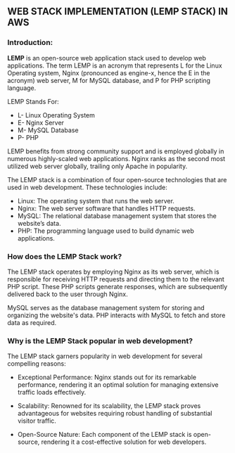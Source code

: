## WEB STACK IMPLEMENTATION (LEMP STACK) IN AWS

### Introduction:

**LEMP** is an open-source web application stack used to develop web applications. The term LEMP is an acronym that represents L for the Linux Operating system, Nginx (pronounced as engine-x, hence the E in the acronym) web server, M for MySQL database, and P for PHP scripting language.

LEMP Stands For:
- L- Linux Operating System
- E- Nginx Server
- M- MySQL Database
- P- PHP

LEMP benefits from strong community support and is employed globally in numerous highly-scaled web applications. Nginx ranks as the second most utilized web server globally, trailing only Apache in popularity.

The LEMP stack is a combination of four open-source technologies that are used in web development. These technologies include:

- Linux: The operating system that runs the web server.
- Nginx: The web server software that handles HTTP requests.
- MySQL: The relational database management system that stores the website’s data.
- PHP: The programming language used to build dynamic web applications.

### How does the LEMP Stack work?

The LEMP stack operates by employing Nginx as its web server, which is responsible for receiving HTTP requests and directing them to the relevant PHP script. These PHP scripts generate responses, which are subsequently delivered back to the user through Nginx.

MySQL serves as the database management system for storing and organizing the website's data. PHP interacts with MySQL to fetch and store data as required.

### Why is the LEMP Stack popular in web development?

The LEMP stack garners popularity in web development for several compelling reasons:

- Exceptional Performance: Nginx stands out for its remarkable performance, rendering it an optimal solution for managing extensive traffic loads effectively.
  
-  Scalability: Renowned for its scalability, the LEMP stack proves advantageous for websites requiring robust handling of substantial visitor traffic.
  
-  Open-Source Nature: Each component of the LEMP stack is open-source, rendering it a cost-effective solution for web developers.
  
